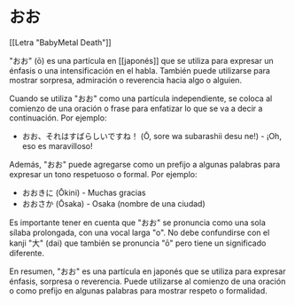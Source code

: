 # おお

[[Letra "BabyMetal Death"]]

"おお" (ō) es una partícula en [[japonés]] que se utiliza para expresar un énfasis o una intensificación en el habla. También puede utilizarse para mostrar sorpresa, admiración o reverencia hacia algo o alguien.

Cuando se utiliza "おお" como una partícula independiente, se coloca al comienzo de una oración o frase para enfatizar lo que se va a decir a continuación. Por ejemplo:

- おお、それはすばらしいですね！ (Ō, sore wa subarashii desu ne!) - ¡Oh, eso es maravilloso!

Además, "おお" puede agregarse como un prefijo a algunas palabras para expresar un tono respetuoso o formal. Por ejemplo:

- おおきに (Ōkini) - Muchas gracias
- おおさか (Ōsaka) - Osaka (nombre de una ciudad)

Es importante tener en cuenta que "おお" se pronuncia como una sola sílaba prolongada, con una vocal larga "o". No debe confundirse con el kanji "大" (dai) que también se pronuncia "ō" pero tiene un significado diferente.

En resumen, "おお" es una partícula en japonés que se utiliza para expresar énfasis, sorpresa o reverencia. Puede utilizarse al comienzo de una oración o como prefijo en algunas palabras para mostrar respeto o formalidad.